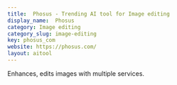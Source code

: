 ```yaml
---
title:  Phosus - Trending AI tool for Image editing
display_name:  Phosus
category: Image editing
category_slug: image-editing
key: phosus_com
website: https://phosus.com/
layout: aitool
---
```


Enhances, edits images with multiple services.
